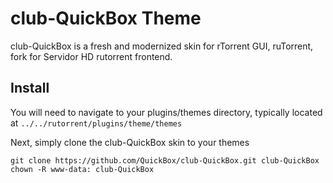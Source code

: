 # club-QuickBox Theme
club-QuickBox is a fresh and modernized skin for rTorrent GUI, ruTorrent, fork for Servidor HD rutorrent frontend.

## Install

You will need to navigate to your plugins/themes directory, typically located at ```../../rutorrent/plugins/theme/themes```

Next, simply clone the club-QuickBox skin to your themes
```
git clone https://github.com/QuickBox/club-QuickBox.git club-QuickBox
chown -R www-data: club-QuickBox
```
